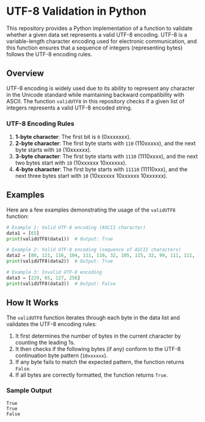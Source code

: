 

# UTF-8 Validation in Python

This repository provides a Python implementation of a function to validate whether a given data set represents a valid UTF-8 encoding. UTF-8 is a variable-length character encoding used for electronic communication, and this function ensures that a sequence of integers (representing bytes) follows the UTF-8 encoding rules.

## Overview

UTF-8 encoding is widely used due to its ability to represent any character in the Unicode standard while maintaining backward compatibility with ASCII. The function `validUTF8` in this repository checks if a given list of integers represents a valid UTF-8 encoded string. 

### UTF-8 Encoding Rules

1. **1-byte character**: The first bit is `0` (0xxxxxxx).
2. **2-byte character**: The first byte starts with `110` (110xxxxx), and the next byte starts with `10` (10xxxxxx).
3. **3-byte character**: The first byte starts with `1110` (1110xxxx), and the next two bytes start with `10` (10xxxxxx 10xxxxxx).
4. **4-byte character**: The first byte starts with `11110` (11110xxx), and the next three bytes start with `10` (10xxxxxx 10xxxxxx 10xxxxxx).


## Examples

Here are a few examples demonstrating the usage of the `validUTF8` function:

```python
# Example 1: Valid UTF-8 encoding (ASCII character)
data1 = [65]
print(validUTF8(data1))  # Output: True

# Example 2: Valid UTF-8 encoding (sequence of ASCII characters)
data2 = [80, 121, 116, 104, 111, 110, 32, 105, 115, 32, 99, 111, 111, 108, 33]
print(validUTF8(data2))  # Output: True

# Example 3: Invalid UTF-8 encoding
data3 = [229, 65, 127, 256]
print(validUTF8(data3))  # Output: False
```

## How It Works

The `validUTF8` function iterates through each byte in the data list and validates the UTF-8 encoding rules:

1. It first determines the number of bytes in the current character by counting the leading 1s.
2. It then checks if the following bytes (if any) conform to the UTF-8 continuation byte pattern (`10xxxxxx`).
3. If any byte fails to match the expected pattern, the function returns `False`.
4. If all bytes are correctly formatted, the function returns `True`.

### Sample Output

```plaintext
True
True
False
```
